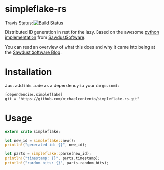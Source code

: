 # simpleflake-rs

Travis Status: [![Build Status](https://secure.travis-ci.org/michaelcontento/simpleflake-rs.png?branch=master)](http://travis-ci.org/michaelcontento/simpleflake-rs)


Distributed ID generation in rust for the lazy. Based on the awesome [python implementation][simpleflake-py] from [SawdustSoftware][].

You can read an overview of what this does and why it came into being at the [Sawdust Software Blog][desc].

# Installation

Just add this crate as a dependency to your `Cargo.toml`:

```
[dependencies.simpleflake]
git = "https://github.com/michaelcontento/simpleflake-rs.git"
```

# Usage

```rust
extern crate simpleflake;

let new_id = simpleflake::new();
println!("generated id: {}", new_id);

let parts = simpleflake::parse(new_id);
println!("timestamp: {}", parts.timestamp);
println!("random bits: {}", parts.random_bits);
```

[desc]: http://engineering.custommade.com/simpleflake-distributed-id-generation-for-the-lazy/
[simpleflake-py]: https://github.com/SawdustSoftware/simpleflake
[SawdustSoftware]: http://sawdustsoftware.com/


